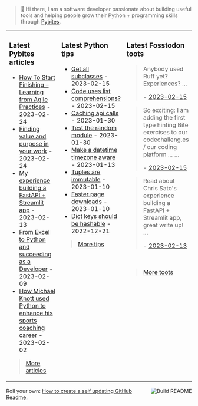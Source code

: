 > 👋 Hi there, I am a software developer passionate about building useful tools and helping people grow their Python + programming skills through <a href="https://pybit.es" target="_blank">Pybites</a>.

<table><tr><td valign="top" width="33%">

### Latest Pybites articles

<ul>

  <li><a href="https://pybit.es/articles/how-to-start-finishing-learning-from-agile-practices/" target="_blank">How To Start Finishing – Learning from Agile Practices</a> - 2023-02-24</li>

  <li><a href="https://pybit.es/articles/finding-value-and-purpose-in-your-work/" target="_blank">Finding value and purpose in your work</a> - 2023-02-24</li>

  <li><a href="https://pybit.es/articles/my-experience-building-a-fastapi-streamlit-app/" target="_blank">My experience building a FastAPI + Streamlit app</a> - 2023-02-13</li>

  <li><a href="https://pybit.es/articles/from-excel-to-python-and-succeeding-as-a-developer-by-building-your-portfolio/" target="_blank">From Excel to Python and succeeding as a Developer</a> - 2023-02-09</li>

  <li><a href="https://pybit.es/articles/how-michael-knott-used-python-to-enhance-his-sports-coaching-career/" target="_blank">How Michael Knott used Python to enhance his sports coaching career</a> - 2023-02-02</li>

</ul>

> <a href="https://pybit.es/articles/" target="_blank">More articles</a>


</td><td valign="top" width="34%">

### Latest Python tips

<ul>

  <li><a href="https://github.com/bbelderbos/bobcodesit/blob/main/notes/20230215143414.md" target="_blank">Get all subclasses</a> - 2023-02-15</li>

  <li><a href="https://github.com/bbelderbos/bobcodesit/blob/main/notes/20230215131208.md" target="_blank">Code uses list comprehensions?</a> - 2023-02-15</li>

  <li><a href="https://github.com/bbelderbos/bobcodesit/blob/main/notes/20230130103011.md" target="_blank">Caching api calls</a> - 2023-01-30</li>

  <li><a href="https://github.com/bbelderbos/bobcodesit/blob/main/notes/20230130102312.md" target="_blank">Test the random module</a> - 2023-01-30</li>

  <li><a href="https://github.com/bbelderbos/bobcodesit/blob/main/notes/20230113130529.md" target="_blank">Make a datetime timezone aware</a> - 2023-01-13</li>

  <li><a href="https://github.com/bbelderbos/bobcodesit/blob/main/notes/20230110131408.md" target="_blank">Tuples are immutable</a> - 2023-01-10</li>

  <li><a href="https://github.com/bbelderbos/bobcodesit/blob/main/notes/20230110130247.md" target="_blank">Faster page downloads</a> - 2023-01-10</li>

  <li><a href="https://github.com/bbelderbos/bobcodesit/blob/main/notes/20221221130639.md" target="_blank">Dict keys should be hashable</a> - 2022-12-21</li>

</ul>

> <a href="https://github.com/bbelderbos/bobcodesit" target="_blank">More tips</a>


</td><td valign="top" width="33%">

### Latest Fosstodon toots


  <blockquote>
  <p>Anybody used Ruff yet? Experiences? ...</p>
  - <a href="https://fosstodon.org/@bbelderbos/109868214706242007" target="_blank">2023-02-15</a>
  </blockquote>

  <blockquote>
  <p>So exciting: I am adding the first type hinting Bite exercises to our codechalleng.es / our coding platform ... ...</p>
  - <a href="https://fosstodon.org/@bbelderbos/109868212588020004" target="_blank">2023-02-15</a>
  </blockquote>

  <blockquote>
  <p>Read about Chris Sato's experience building a FastAPI + Streamlit app, great write up! ...</p>
  - <a href="https://fosstodon.org/@bbelderbos/109856534132266860" target="_blank">2023-02-13</a>
  </blockquote>


<br>

> <a href="https://fosstodon.org/@bbelderbos" target="_blank">More toots</a>


</td></tr></table>

<a href="https://github.com/bbelderbos/bbelderbos/actions" target="_blank"><img src="https://github.com/bbelderbos/bbelderbos/workflows/Daily%20Update/badge.svg" align="right" alt="Build README"></a>Roll your own: <a href="https://pybit.es/articles/how-to-create-a-self-updating-github-readme/" target="_blank">How to create a self updating GitHub Readme</a>.